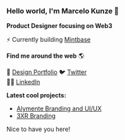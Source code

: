 ### Hello world, I'm Marcelo Kunze 👋

**Product Designer focusing on Web3**

⚡ Currently building [Mintbase](https://www.mintbase.xyz/)

**Find me around the web** 🌎

🔗 [Design Portfolio](https://marcelokunze.com/)
🐦 [Twitter](https://twitter.com/marcelokunze)  
👨‍💼 [LinkedIn](https://www.linkedin.com/in/marcelo-kunze-6538a3139/)

**Latest cool projects:**
- [Alymente Branding and UI/UX](https://www.behance.net/gallery/107144095/Identidade-Visual-e-App-Alymente)
- [3XR Branding](https://www.behance.net/gallery/150759005/3XR-Visual-Identity)

Nice to have you here!
